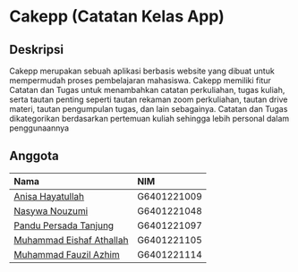 # Cakepp (Catatan Kelas App)

## Deskripsi
Cakepp merupakan sebuah aplikasi berbasis website yang dibuat untuk mempermudah proses pembelajaran mahasiswa. Cakepp memiliki fitur Catatan dan Tugas untuk menambahkan catatan perkuliahan, tugas kuliah, serta tautan penting seperti tautan rekaman zoom perkuliahan, tautan drive materi, tautan pengumpulan tugas, dan lain sebagainya. Catatan dan Tugas dikategorikan berdasarkan pertemuan kuliah sehingga lebih personal dalam penggunaannya

## Anggota

| Nama | NIM     |
| :-------- | :------- | 
[Anisa Hayatullah](https://www.github.com/octokatherine) | G6401221009 |
[Nasywa Nouzumi](https://www.github.com/octokatherine)| G6401221048 |
[Pandu Persada Tanjung](https://www.github.com/pandutanjung)| G6401221097 |
[Muhammad Eishaf Athallah](https://www.github.com/octokatherine)| G6401221105 |
[Muhammad Fauzil Azhim](https://www.github.com/octokatherine)| G6401221114 |
